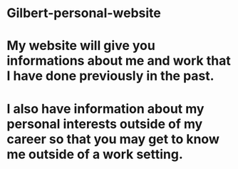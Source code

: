 # Gilbert-personal-website
# My website will give you informations about me and work that I have done previously in the past.
# I also have information about my personal interests outside of my career so that you may get to know me outside of a work setting.